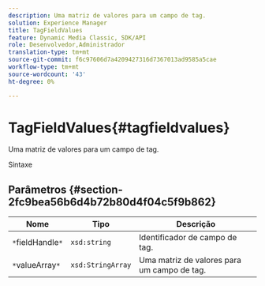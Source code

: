 ```yaml
---
description: Uma matriz de valores para um campo de tag.
solution: Experience Manager
title: TagFieldValues
feature: Dynamic Media Classic, SDK/API
role: Desenvolvedor,Administrador
translation-type: tm+mt
source-git-commit: f6c97606d7a4209427316d7367013ad9585a5cae
workflow-type: tm+mt
source-wordcount: '43'
ht-degree: 0%

---
```



# TagFieldValues{#tagfieldvalues}

Uma matriz de valores para um campo de tag.

Sintaxe

## Parâmetros {#section-2fc9bea56b6d4b72b80d4f04c5f9b862}

| Nome | Tipo | Descrição |
|---|---|---|
| `*`fieldHandle`*` | `xsd:string` | Identificador de campo de tag. |
| `*`valueArray`*` | `xsd:StringArray` | Uma matriz de valores para um campo de tag. |

